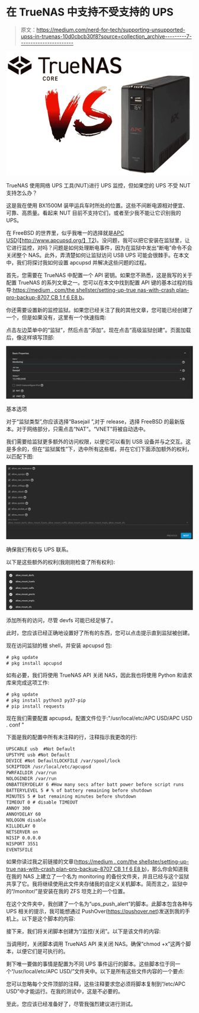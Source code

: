 # 在 TrueNAS 中支持不受支持的 UPS

> 原文：<https://medium.com/nerd-for-tech/supporting-unsupported-upss-in-truenas-10d0cbcb30f8?source=collection_archive---------7----------------------->

![](img/6e9fdc54c13613d23e1dbcdea78df8a2.png)

TrueNAS 使用网络 UPS 工具(NUT)进行 UPS 监控，但如果您的 UPS 不受 NUT 支持怎么办？

这是我在使用 BX1500M 装甲运兵车时所处的位置。这些不间断电源相对便宜、可靠、高质量。看起来 NUT 目前不支持它们，或者至少我不能让它识别我的 UPS。

在 FreeBSD 的世界里，似乎我唯一的选择就是[APC USD](http://www.apcupsd.org/wordpress/)(【http://www.apcupsd.org/】T2)。没问题，我可以把它安装在监狱里，让它进行监控，对吗？问题是如何处理断电事件，因为在监狱中发出“断电”命令不会关闭整个 NAS。此外，弄清楚如何让监狱访问 USB UPS 可能会很棘手。在本文中，我们将探讨我如何设置 apcupsd 并解决这些问题的过程。

首先，您需要在 TrueNAS 中配置一个 API 密钥。如果您不熟悉，这是我写的关于配置 TrueNAS 的系列文章之一。您可以在本文中找到配置 API 键的基本过程的指导:[https://medium . com/the shellster/setting-up-true nas-with-crash plan-pro-backup-8707 CB 1 f 6 E8 b](/nerd-for-tech/setting-up-truenas-with-crashplan-pro-backup-8707cb1f6e8b)。

你还需要设置新的监控监狱。如果您已经关注了我的其他文章，您可能已经创建了一个，但是如果没有，这里有一个快速指南:

点击左边菜单中的“监狱”，然后点击“添加”。现在点击“高级监狱创建”。页面加载后，像这样填写顶部:

![](img/ea93e04a778bac761d6a70788ecac76b.png)

基本选项

对于“监狱类型”,你应该选择“Basejail ”,对于 release，选择 FreeBSD 的最新版本。对于网络部分，只需点击“NAT”。“VNET”将被自动选中。

我们需要给监狱更多额外的访问权限，以便它可以看到 USB 设备并与之交互。这是多余的，但在“监狱属性”下，选中所有这些框，并在它们下面添加额外的权利，以匹配下图:

![](img/8555821ed33323f29862403539f26e23.png)

确保我们有权与 UPS 联系。

以下是这些额外的权利(我刚刚检查了所有权利):

![](img/0d6246155c7d29fba071381172fac73d.png)

添加所有的访问，尽管 devfs 可能已经足够了。

此时，您应该已经正确地设置好了所有的东西，您可以点击提示直到监狱被创建。

现在访问监狱的根 shell，并安装 apcupsd 包:

```
# pkg update
# pkg install apcupsd
```

如有必要，我们将使用 TrueNAS API 关闭 NAS，因此我也将使用 Python 和请求库来完成这项工作:

```
# pkg update
# pkg install python3 py37-pip
# pip install requests
```

现在我们需要配置 apcupsd。配置文件位于:"/usr/local/etc/APC USD/APC USD . conf "

下面是我的配置中所有未注释的行，注释指示我更改的行:

```
UPSCABLE usb  #Not Default
UPSTYPE usb #Not Default
DEVICE #Not DefaultLOCKFILE /var/spool/lock
SCRIPTDIR /usr/local/etc/apcupsd
PWRFAILDIR /var/run
NOLOGINDIR /var/run
ONBATTERYDELAY 6 #How many secs after batt power before script runs
BATTERYLEVEL 5 # % of battery remaining before shutdown
MINUTES 5 # bat remaining minutes before shutdown
TIMEOUT 0 # disable TIMEOUT
ANNOY 300
ANNOYDELAY 60
NOLOGON disable
KILLDELAY 0
NETSERVER on
NISIP 0.0.0.0
NISPORT 3551
EVENTSFILE
```

如果你读过我之前链接的文章([https://medium . com/the shellster/setting-up-true nas-with-crash plan-pro-backup-8707 CB 1 f 6 E8 b](/nerd-for-tech/setting-up-truenas-with-crashplan-pro-backup-8707cb1f6e8b))，那么你会知道我在我的 NAS 上建立了一个名为 monitoring 的备份文件夹，并且已经与这个监狱共享了它。我将继续使用此文件夹存储我的自定义关机脚本。简而言之，监狱中的“/monitor/”是安装在我的 ZFS 坦克上的一个位置。

在这个文件夹中，我创建了一个名为“ups_push_alert”的脚本。此脚本包含各种与 UPS 相关的提示，我可能想通过 PushOver(https://pushover.net)发送到我的手机上。以下是这个脚本的内容:

接下来，我们将关闭脚本创建为“/监控/关闭”。以下是该文件的内容:

当调用时，关闭脚本调用 TrueNAS API 来关闭 NAS。确保“chmod +x”这两个脚本，以便它们是可执行的。

剩下唯一要做的事情是配置为不同 UPS 事件运行的脚本。这些脚本位于同一个“/usr/local/etc/APC USD/”文件夹中。以下是所有这些文件内容的一个要点:

您可以忽略每个文件顶部的注释，这些注释要求您必须将脚本复制到“/etc/APC USD”中才能运行。在我的测试中，这是不必要的。

至此，您应该已经准备好了，尽管我强烈建议进行测试。